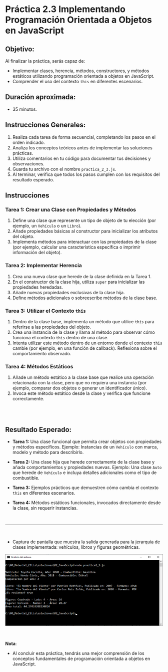
# **Práctica 2.3 Implementando Programación Orientada a Objetos en JavaScript**

## Objetivo:
Al finalizar la práctica, serás capaz de:

- Implementar clases, herencia, métodos, constructores, y métodos estáticos utilizando programación orientada a objetos en JavaScript. 
- Comprender el uso del contexto `this` en diferentes escenarios.

## Duración aproximada:
- 35 minutos.

## **Instrucciones Generales:**
1. Realiza cada tarea de forma secuencial, completando los pasos en el orden indicado.
2. Analiza los conceptos teóricos antes de implementar las soluciones prácticas.
3. Utiliza comentarios en tu código para documentar tus decisiones y observaciones.
4. Guarda tu archivo con el nombre `practica_2_3.js`.
5. Al terminar, verifica que todos los pasos cumplen con los requisitos del resultado esperado.

## **Instrucciones**

### **Tarea 1: Crear una Clase con Propiedades y Métodos**
1. Define una clase que represente un tipo de objeto de tu elección (por ejemplo, un `Vehículo` o un `Libro`).
2. Añade propiedades básicas al constructor para inicializar los atributos del objeto.
3. Implementa métodos para interactuar con las propiedades de la clase (por ejemplo, calcular una característica específica o imprimir información del objeto).


### **Tarea 2: Implementar Herencia**
1. Crea una nueva clase que herede de la clase definida en la Tarea 1.
2. En el constructor de la clase hija, utiliza `super` para inicializar las propiedades heredadas.
3. Añade nuevas propiedades exclusivas de la clase hija.
4. Define métodos adicionales o sobreescribe métodos de la clase base.


### **Tarea 3: Utilizar el Contexto `this`**
1. Dentro de la clase base, implementa un método que utilice `this` para referirse a las propiedades del objeto.
2. Crea una instancia de la clase y llama al método para observar cómo funciona el contexto `this` dentro de una clase.
3. Intenta utilizar este método dentro de un entorno donde el contexto `this` cambie (por ejemplo, en una función de callback). Reflexiona sobre el comportamiento observado.


### **Tarea 4: Métodos Estáticos**
1. Añade un método estático a la clase base que realice una operación relacionada con la clase, pero que no requiera una instancia (por ejemplo, comparar dos objetos o generar un identificador único).
2. Invoca este método estático desde la clase y verifica que funcione correctamente.


<br/> <br/>

## **Resultado Esperado:**
- **Tarea 1:** Una clase funcional que permita crear objetos con propiedades y métodos específicos. Ejemplo: Instancias de un `Vehículo` con marca, modelo y método para describirlo.

- **Tarea 2:** Una clase hija que herede correctamente de la clase base y añada comportamientos y propiedades nuevas. Ejemplo: Una clase `Auto` que herede de `Vehículo` e incluya detalles adicionales como el tipo de combustible.

- **Tarea 3:** Ejemplos prácticos que demuestren cómo cambia el contexto `this` en diferentes escenarios.

- **Tarea 4:** Métodos estáticos funcionales, invocados directamente desde la clase, sin requerir instancias.

<br/>

---

<br/>

- Captura de pantalla que muestra la salida generada para la jerarquía de clases implementada: vehículos, libros y figuras geométricas.

![imagen resultado](../images/image2_3_1.png)

<br/>

**Nota**:
- Al concluir esta práctica, tendrás una mejor comprensión de los conceptos fundamentales de programación orientada a objetos en JavaScript.
